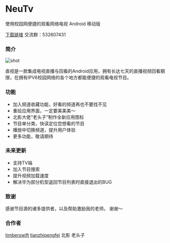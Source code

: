 # NeuTv

使用校园网便捷的观看网络电视 Android 移动版

[下载链接](https://raw.githubusercontent.com/xfangfang/NeuTV/master/直视.apk)
交流群：532607431

### 简介

![shot](http://ac-HSNl7zbI.clouddn.com/7jyamj72nNNTFaVEWMTMDt8lkbASgeIfR7fRchqr.jpg)

直视是一款集成电视直播与回看的Android应用，拥有长达七天的直播视频回看期限，在拥有IPV6校园网络的各个地方都能便捷的观看电视节目。

### 功能

- 加入频道收藏功能，好看的频道再也不要找不见
- 重绘应用界面，一定要美美美～
- 北影大佬“老头子”制作全新应用图标
- 节目单分类，快读定位您想看的节目
- 播放中切换频道，提升用户体验
- 更多功能，敬请期待

### 未来更新

- 支持TV端
- 加入节目搜索
- 提升视频加载速度
- 解决华为部分机型返回节目列表时直接退出的BUG


### 致谢

感谢节目源的诸多提供者，以及帮助激励我的老师。
谢谢～

### 合作者

[timberswift](https://github.com/timberswift)
[tianzhipengfei](https://github.com/tianzhipengfei)
北影 老头子

